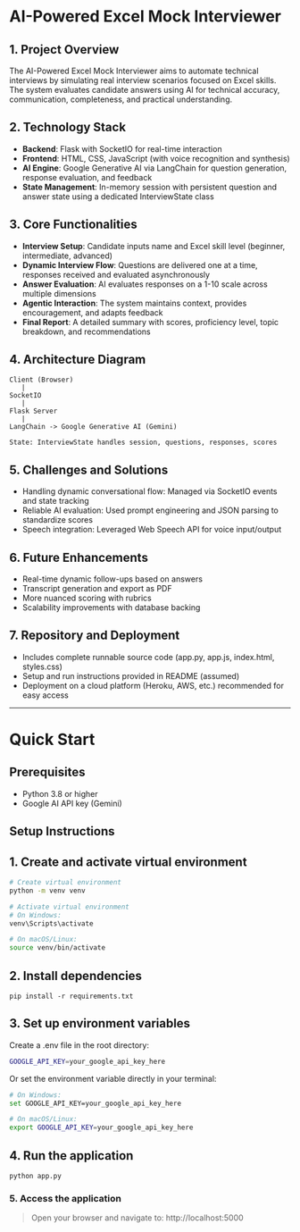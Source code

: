 
# AI-Powered Excel Mock Interviewer

## 1. Project Overview
The AI-Powered Excel Mock Interviewer aims to automate technical interviews by simulating real interview scenarios focused on Excel skills. The system evaluates candidate answers using AI for technical accuracy, communication, completeness, and practical understanding.

## 2. Technology Stack
- **Backend**: Flask with SocketIO for real-time interaction
- **Frontend**: HTML, CSS, JavaScript (with voice recognition and synthesis)
- **AI Engine**: Google Generative AI via LangChain for question generation, response evaluation, and feedback
- **State Management**: In-memory session with persistent question and answer state using a dedicated InterviewState class

## 3. Core Functionalities
- **Interview Setup**: Candidate inputs name and Excel skill level (beginner, intermediate, advanced)
- **Dynamic Interview Flow**: Questions are delivered one at a time, responses received and evaluated asynchronously
- **Answer Evaluation**: AI evaluates responses on a 1-10 scale across multiple dimensions
- **Agentic Interaction**: The system maintains context, provides encouragement, and adapts feedback
- **Final Report**: A detailed summary with scores, proficiency level, topic breakdown, and recommendations

## 4. Architecture Diagram
```plaintext
Client (Browser)
   |
SocketIO
   |
Flask Server
   |
LangChain -> Google Generative AI (Gemini)

State: InterviewState handles session, questions, responses, scores
```

## 5. Challenges and Solutions
- Handling dynamic conversational flow: Managed via SocketIO events and state tracking
- Reliable AI evaluation: Used prompt engineering and JSON parsing to standardize scores
- Speech integration: Leveraged Web Speech API for voice input/output

## 6. Future Enhancements
- Real-time dynamic follow-ups based on answers
- Transcript generation and export as PDF
- More nuanced scoring with rubrics
- Scalability improvements with database backing

## 7. Repository and Deployment
- Includes complete runnable source code (app.py, app.js, index.html, styles.css)
- Setup and run instructions provided in README (assumed)
- Deployment on a cloud platform (Heroku, AWS, etc.) recommended for easy access

<!-- ## 8. Sample Interview Transcripts
Also included sample transcripts showcasing the system's evaluation and feedback abilities. -->
 
-----

# Quick Start

## Prerequisites
- Python 3.8 or higher
- Google AI API key (Gemini)

## Setup Instructions

## 1. Create and activate virtual environment

```bash
# Create virtual environment
python -m venv venv

# Activate virtual environment
# On Windows:
venv\Scripts\activate

# On macOS/Linux:
source venv/bin/activate
```

## 2. Install dependencies
```pip install -r requirements.txt ```


## 3. Set up environment variables

Create a .env file in the root directory:

```bash
GOOGLE_API_KEY=your_google_api_key_here
```

Or set the environment variable directly in your terminal:

```bash
# On Windows:
set GOOGLE_API_KEY=your_google_api_key_here

# On macOS/Linux:
export GOOGLE_API_KEY=your_google_api_key_here
```

## 4. Run the application
```python app.py```

### 5. Access the application

> Open your browser and navigate to: http://localhost:5000


